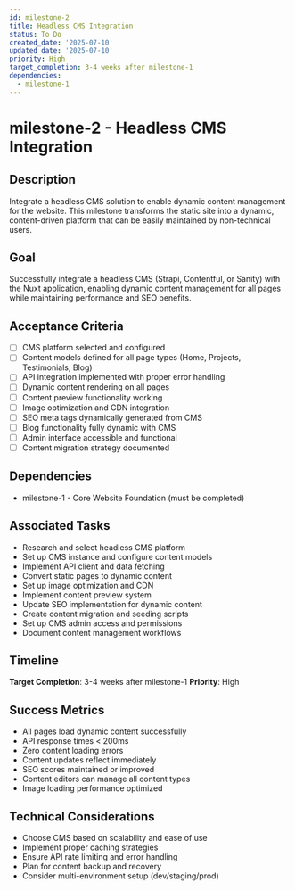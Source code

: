 ```yaml
---
id: milestone-2
title: Headless CMS Integration
status: To Do
created_date: '2025-07-10'
updated_date: '2025-07-10'
priority: High
target_completion: 3-4 weeks after milestone-1
dependencies:
  - milestone-1
---
```


# milestone-2 - Headless CMS Integration

## Description

Integrate a headless CMS solution to enable dynamic content management for the website. This milestone transforms the static site into a dynamic, content-driven platform that can be easily maintained by non-technical users.

## Goal

Successfully integrate a headless CMS (Strapi, Contentful, or Sanity) with the Nuxt application, enabling dynamic content management for all pages while maintaining performance and SEO benefits.

## Acceptance Criteria

- [ ] CMS platform selected and configured
- [ ] Content models defined for all page types (Home, Projects, Testimonials, Blog)
- [ ] API integration implemented with proper error handling
- [ ] Dynamic content rendering on all pages
- [ ] Content preview functionality working
- [ ] Image optimization and CDN integration
- [ ] SEO meta tags dynamically generated from CMS
- [ ] Blog functionality fully dynamic with CMS
- [ ] Admin interface accessible and functional
- [ ] Content migration strategy documented

## Dependencies

- milestone-1 - Core Website Foundation (must be completed)

## Associated Tasks

- Research and select headless CMS platform
- Set up CMS instance and configure content models
- Implement API client and data fetching
- Convert static pages to dynamic content
- Set up image optimization and CDN
- Implement content preview system
- Update SEO implementation for dynamic content
- Create content migration and seeding scripts
- Set up CMS admin access and permissions
- Document content management workflows

## Timeline

**Target Completion**: 3-4 weeks after milestone-1
**Priority**: High

## Success Metrics

- All pages load dynamic content successfully
- API response times < 200ms
- Zero content loading errors
- Content updates reflect immediately
- SEO scores maintained or improved
- Content editors can manage all content types
- Image loading performance optimized

## Technical Considerations

- Choose CMS based on scalability and ease of use
- Implement proper caching strategies
- Ensure API rate limiting and error handling
- Plan for content backup and recovery
- Consider multi-environment setup (dev/staging/prod)